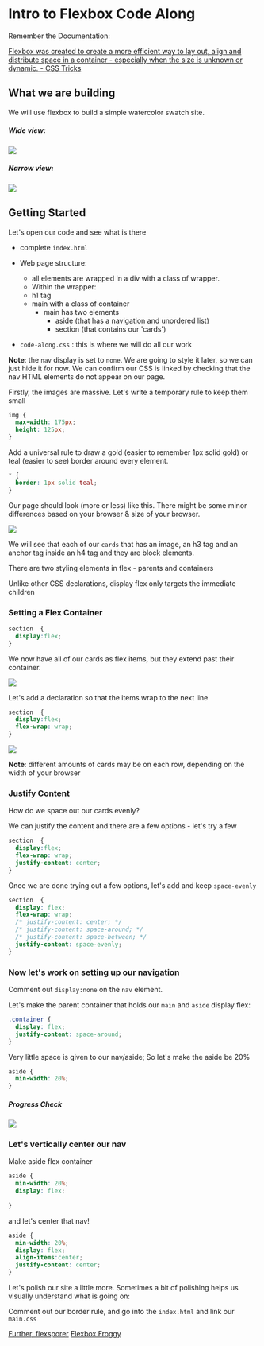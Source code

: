 # Intro to Flexbox Code Along

Remember the Documentation:

[Flexbox was created to create a more efficient way to lay out, align and distribute space in a container - especially when the size is unknown or dynamic. - CSS Tricks](https://css-tricks.com/snippets/css/a-guide-to-flexbox/)

## What we are building

We will use flexbox to build a simple watercolor swatch site.

##### Wide view:

![](./assets/images/finshed-watercolor-wide.png)

##### Narrow view:

![](./assets/images/finished-watercolor-narrow.png)


## Getting Started

Let's open our code and see what is there
 - complete `index.html`
  - Web page structure:

    - all elements are wrapped in a div with a class of wrapper.
    -  Within the wrapper:
    - h1 tag
    - main with a class of container
      - main has two elements
        - aside (that has a navigation and unordered list)
        - section (that contains our 'cards')

 - `code-along.css` : this is where we will do all our work

**Note**: the `nav` display is set to `none`. We are going to style it later, so we can just hide it for now. We can confirm our CSS is linked by checking that the nav HTML elements do not appear on our page.

Firstly, the images are massive. Let's write a temporary rule to keep them small

```css
img {
  max-width: 175px;
  height: 125px;
}
```

Add a universal rule to draw a gold (easier to remember 1px solid gold) or teal (easier to see) border around every element.

```css
* {
  border: 1px solid teal;
}
```

Our page should look (more or less) like this. There might be some minor differences based on your browser & size of your browser.

![](./assets/images/code-along-start.png)

We will see that each of our `cards` that has an image, an h3 tag and an anchor tag inside an h4 tag and they are block elements.

There are two styling elements in flex - parents and containers

Unlike other CSS declarations, display flex only targets the immediate children

### Setting a Flex Container

```css
section  {
  display:flex;
}
```

We now have all of our cards as flex items, but they extend past their container.

![](./assets/images/code-along-display-flex.png)

Let's add a declaration so that the items wrap to the next line

```css
section  {
  display:flex;
  flex-wrap: wrap;
}

```

![](./assets/images/code-along-flex-wrap.png)

**Note**: different amounts of cards may be on each row, depending on the width of your browser

### Justify Content

How do we space out our cards evenly?

We can justify the content and there are a few options - let's try a few


```css
section  {
  display:flex;
  flex-wrap: wrap;
  justify-content: center;
}

```

Once we are done trying out a few options, let's add and keep `space-evenly`
```css
section  {
  display: flex;
  flex-wrap: wrap;
  /* justify-content: center; */
  /* justify-content: space-around; */
  /* justify-content: space-between; */
  justify-content: space-evenly;
}

```

### Now let's work on setting up our navigation

Comment out `display:none` on the `nav` element.

Let's make the parent container that holds our `main` and `aside` display flex:

```CSS
.container {
  display: flex;
  justify-content: space-around;
}
```

Very little space is given to our nav/aside; So let's make the aside be 20%

```CSS
aside {
  min-width: 20%;
}
```


##### Progress Check

![](./assets/images/code-along-flex-progress.png)

### Let's vertically center our nav

Make aside flex container
```CSS
aside {
  min-width: 20%;
  display: flex;
  
}
```

and let's center that nav!

``` CSS
aside {
  min-width: 20%;
  display: flex;
  align-items:center;
  justify-content: center;
}
```

Let's polish our site a little more. Sometimes a bit of polishing helps us visually understand what is going on:

Comment out our border rule, and go into the `index.html` and link our `main.css`

[Further, flexsporer](https://bennettfeely.com/flexplorer/)
[Flexbox Froggy](https://flexboxfroggy.com/)

